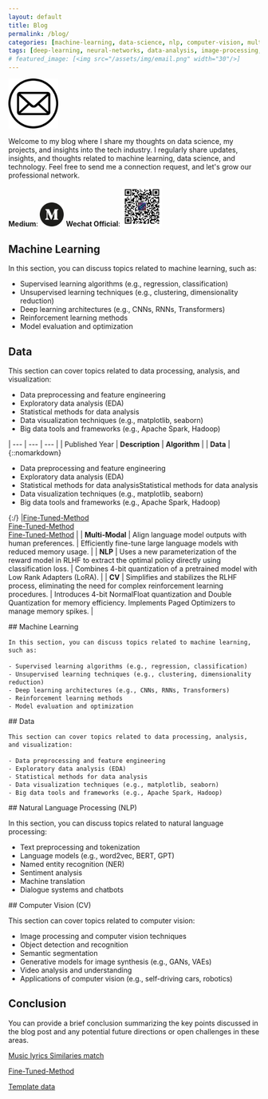 ```yaml
---
layout: default
title: Blog
permalink: /blog/
categories: [machine-learning, data-science, nlp, computer-vision, multimodal]
tags: [deep-learning, neural-networks, data-analysis, image-processing, multimodal-learning]
# featured_image: [<img src="/assets/img/email.png" width="30"/>]
---
```

<img src="/assets/img/email.png" width="100"/>


Welcome to my blog where I share my thoughts on data science, my projects, and insights into the tech industry.
I regularly share updates, insights, and thoughts related to machine learning, data science, and technology. Feel free to send me a connection request, and let's grow our professional network.

**Medium**: [<img src="/assets/img/medium-2177.png" width="48"/>](https://medium.com/@kiqisun) 
**Wechat Official**: [<img src="/assets/img/wechat_virtuoasis.jpg" width="80"/>](https://medium.com/@kiqisun) 


## Machine Learning

In this section, you can discuss topics related to machine learning, such as:

- Supervised learning algorithms (e.g., regression, classification)
- Unsupervised learning techniques (e.g., clustering, dimensionality reduction)
- Deep learning architectures (e.g., CNNs, RNNs, Transformers)
- Reinforcement learning methods
- Model evaluation and optimization

## Data

This section can cover topics related to data processing, analysis, and visualization:

- Data preprocessing and feature engineering
- Exploratory data analysis (EDA)
- Statistical methods for data analysis
- Data visualization techniques (e.g., matplotlib, seaborn)
- Big data tools and frameworks (e.g., Apache Spark, Hadoop)


| --- | --- | --- |
| Published Year | **Description** | **Algorithm** | 
| **Data** |{::nomarkdown}<ul><li>Data preprocessing and feature engineering</li><li>Exploratory data analysis (EDA)</li><li>Statistical methods for data analysisStatistical methods for data analysis</li><li>Data visualization techniques (e.g., matplotlib, seaborn)</li><li>Big data tools and frameworks (e.g., Apache Spark, Hadoop)</li></ul>{:/}  |[Fine-Tuned-Method](/jekyll/update/2024/01/14/Fine-Tuned-Method.html)<br/>[Fine-Tuned-Method](/jekyll/update/2024/01/14/Fine-Tuned-Method.html)<br/>[Fine-Tuned-Method](/jekyll/update/2024/01/14/Fine-Tuned-Method.html) | 
| **Multi-Modal** | Align language model outputs with human preferences. | Efficiently fine-tune large language models with reduced memory usage. |
| **NLP** | Uses a new parameterization of the reward model in RLHF to extract the optimal policy directly using classification loss. | Combines 4-bit quantization of a pretrained model with Low Rank Adapters (LoRA). | 
| **CV** | Simplifies and stabilizes the RLHF process, eliminating the need for complex reinforcement learning procedures. | Introduces 4-bit NormalFloat quantization and Double Quantization for memory efficiency. Implements Paged Optimizers to manage memory spikes. | 

<div class="section-container">
  <div class="section machine-learning">
    ## Machine Learning

    In this section, you can discuss topics related to machine learning, such as:

    - Supervised learning algorithms (e.g., regression, classification)
    - Unsupervised learning techniques (e.g., clustering, dimensionality reduction)
    - Deep learning architectures (e.g., CNNs, RNNs, Transformers)
    - Reinforcement learning methods
    - Model evaluation and optimization
  </div>

  <div class="section data">
    ## Data

    This section can cover topics related to data processing, analysis, and visualization:

    - Data preprocessing and feature engineering
    - Exploratory data analysis (EDA)
    - Statistical methods for data analysis
    - Data visualization techniques (e.g., matplotlib, seaborn)
    - Big data tools and frameworks (e.g., Apache Spark, Hadoop)
  </div>
  <div class="section NLP">
  ## Natural Language Processing (NLP)

In this section, you can discuss topics related to natural language processing:

- Text preprocessing and tokenization
- Language models (e.g., word2vec, BERT, GPT)
- Named entity recognition (NER)
- Sentiment analysis
- Machine translation
- Dialogue systems and chatbots
</div>
<div class="section CV">
## Computer Vision (CV)

This section can cover topics related to computer vision:

- Image processing and computer vision techniques
- Object detection and recognition
- Semantic segmentation
- Generative models for image synthesis (e.g., GANs, VAEs)
- Video analysis and understanding
- Applications of computer vision (e.g., self-driving cars, robotics)
</div>

</div>

## Conclusion

You can provide a brief conclusion summarizing the key points discussed in the blog post and any potential future directions or open challenges in these areas.

<!-- Posts will be automatically populated by Jekyll if you're using 'archive' layout and have posts in the _posts directory -->
[Music lyrics Similaries match](/jekyll/update/2024/03/20/Fine-tune.html)


[Fine-Tuned-Method](/jekyll/update/2024/01/14/Fine-Tuned-Method.html)


[Template data](/files/data.html)

